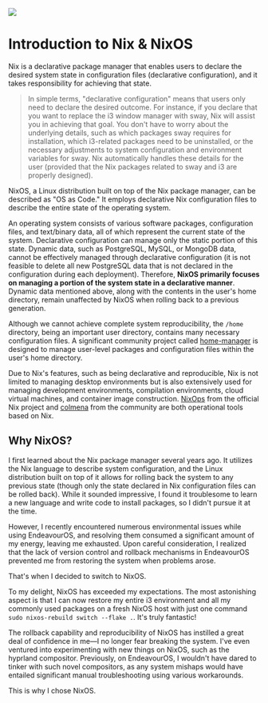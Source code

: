 ![](/nixos-and-flakes-book.webp)

# Introduction to Nix & NixOS

Nix is a declarative package manager that enables users to declare the desired system state in configuration files (declarative configuration), and it takes responsibility for achieving that state.

> In simple terms, "declarative configuration" means that users only need to declare the desired outcome. For instance, if you declare that you want to replace the i3 window manager with sway, Nix will assist you in achieving that goal. You don't have to worry about the underlying details, such as which packages sway requires for installation, which i3-related packages need to be uninstalled, or the necessary adjustments to system configuration and environment variables for sway. Nix automatically handles these details for the user (provided that the Nix packages related to sway and i3 are properly designed).

NixOS, a Linux distribution built on top of the Nix package manager, can be described as "OS as Code." It employs declarative Nix configuration files to describe the entire state of the operating system.

An operating system consists of various software packages, configuration files, and text/binary data, all of which represent the current state of the system. Declarative configuration can manage only the static portion of this state. Dynamic data, such as PostgreSQL, MySQL, or MongoDB data, cannot be effectively managed through declarative configuration (it is not feasible to delete all new PostgreSQL data that is not declared in the configuration during each deployment).
Therefore, **NixOS primarily focuses on managing a portion of the system state in a declarative manner**.
Dynamic data mentioned above, along with the contents in the user's home directory, remain unaffected by NixOS when rolling back to a previous generation.

Although we cannot achieve complete system reproducibility, the `/home` directory, being an important user directory, contains many necessary configuration files. A significant community project called [home-manager](https://github.com/nix-community/home-manager) is designed to manage user-level packages and configuration files within the user's home directory.

Due to Nix's features, such as being declarative and reproducible, Nix is not limited to managing desktop environments but is also extensively used for managing development environments, compilation environments, cloud virtual machines, and container image construction. [NixOps](https://github.com/NixOS/nixops) from the official Nix project and [colmena](https://github.com/zhaofengli/colmena) from the community are both operational tools based on Nix.

## Why NixOS?

I first learned about the Nix package manager several years ago. It utilizes the Nix language to describe system configuration, and the Linux distribution built on top of it allows for rolling back the system to any previous state (though only the state declared in Nix configuration files can be rolled back). While it sounded impressive, I found it troublesome to learn a new language and write code to install packages, so I didn't pursue it at the time.

However, I recently encountered numerous environmental issues while using EndeavourOS, and resolving them consumed a significant amount of my energy, leaving me exhausted. Upon careful consideration, I realized that the lack of version control and rollback mechanisms in EndeavourOS prevented me from restoring the system when problems arose.

That's when I decided to switch to NixOS.

To my delight, NixOS has exceeded my expectations. The most astonishing aspect is that I can now restore my entire i3 environment and all my commonly used packages on a fresh NixOS host with just one command `sudo nixos-rebuild switch --flake .`. It's truly fantastic!

The rollback capability and reproducibility of NixOS has instilled a great deal of confidence in me—I no longer fear breaking the system. I've even ventured into experimenting with new things on NixOS, such as the hyprland compositor. Previously, on EndeavourOS, I wouldn't have dared to tinker with such novel compositors, as any system mishaps would have entailed significant manual troubleshooting using various workarounds.

This is why I chose NixOS.
